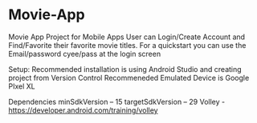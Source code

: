 # Movie-App
Movie App Project for Mobile Apps 
User can Login/Create Account and Find/Favorite their favorite movie titles.
For a quickstart you can use the Email/password cyee/pass at the login screen

Setup:
Recommended installation is using Android Studio and creating project from Version Control
Recommeneded Emulated Device is Google PIxel XL

Dependencies
minSdkVersion – 15
targetSdkVersion – 29
Volley - https://developer.android.com/training/volley
